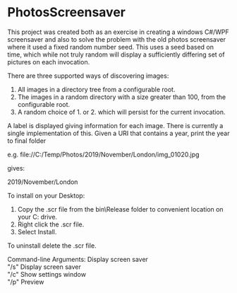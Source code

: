 # PhotosScreensaver

This project was created both as an exercise in creating a windows C#/WPF screensaver and also to solve the problem with the old photos screensaver where it used a fixed random number seed.
This uses a seed based on time, which while not truly random will display a sufficiently differing set of pictures on each invocation.

There are three supported ways of discovering images:

1. All images in a directory tree from a configurable root.
2. The images in a random directory with a size greater than 100, from the configurable root.
3. A random choice of 1. or 2. which will persist for the current invocation.

A label is displayed giving information for each image. There is currently a single implementation of this. Given a URI that contains a year, print the year to final folder
  
  e.g. file://C:/Temp/Photos/2019/November/London/img_01020.jpg
 
 gives:

   2019/November/London

To install on your Desktop:

1.  Copy the .scr file from the bin\Release folder to convenient location on your C: drive.
2.  Right click the .scr file.
3.  Select Install.

To uninstall delete the .scr file.

Command-line Arguments:
	<no args>  Display screen saver  
	"/s"	   Display screen saver  
	"/c"	   Show settings window  
	"/p"       Preview  